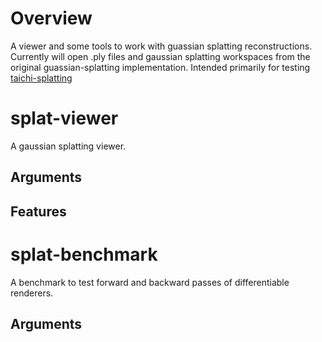 # Overview

A viewer and some tools to work with guassian splatting reconstructions. Currently will open .ply files and gaussian splatting workspaces from the original guassian-splatting implementation. Intended primarily for testing [taichi-splatting](https://github.com/uc-vision/taichi-splatting)

# splat-viewer 

A gaussian splatting viewer.

## Arguments

## Features


# splat-benchmark

A benchmark to test forward and backward passes of differentiable renderers. 

## Arguments
